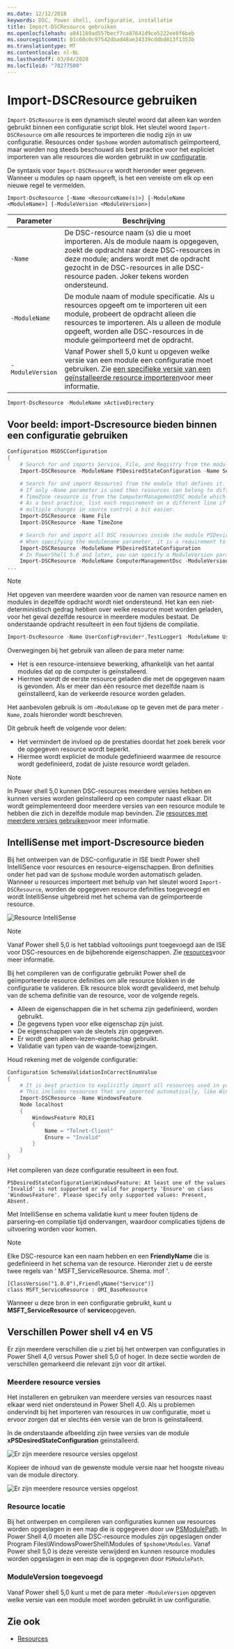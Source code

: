 ```yaml
---
ms.date: 12/12/2018
keywords: DSC, Power shell, configuratie, installatie
title: Import-DSCResource gebruiken
ms.openlocfilehash: a041169ad557becf7ca87641d9ce5222ee8f6beb
ms.sourcegitcommit: 01c60c0c97542dbad48ae34339cddbd813f1353b
ms.translationtype: MT
ms.contentlocale: nl-NL
ms.lasthandoff: 03/04/2020
ms.locfileid: "78277500"
---
```

# <a name="using-import-dscresource"></a>Import-DSCResource gebruiken

`Import-DScResource` is een dynamisch sleutel woord dat alleen kan worden gebruikt binnen een configuratie script blok. Het sleutel woord `Import-DSCResource` om alle resources te importeren die nodig zijn in uw configuratie. Resources onder `$pshome` worden automatisch geïmporteerd, maar worden nog steeds beschouwd als best practice voor het expliciet importeren van alle resources die worden gebruikt in uw [configuratie](Configurations.md).

De syntaxis voor `Import-DSCResource` wordt hieronder weer gegeven.  Wanneer u modules op naam opgeeft, is het een vereiste om elk op een nieuwe regel te vermelden.

```syntax
Import-DscResource [-Name <ResourceName(s)>] [-ModuleName <ModuleName>] [-ModuleVersion <ModuleVersion>]
```

|Parameter  |Beschrijving  |
|---------|---------|
|`-Name`|De DSC-resource naam (s) die u moet importeren. Als de module naam is opgegeven, zoekt de opdracht naar deze DSC-resources in deze module; anders wordt met de opdracht gezocht in de DSC-resources in alle DSC-resource paden. Joker tekens worden ondersteund.|
|`-ModuleName`|De module naam of module specificatie.  Als u resources opgeeft om te importeren uit een module, probeert de opdracht alleen die resources te importeren. Als u alleen de module opgeeft, worden alle DSC-resources in de module geïmporteerd met de opdracht.|
|`-ModuleVersion`|Vanaf Power shell 5,0 kunt u opgeven welke versie van een module een configuratie moet gebruiken. Zie [een specifieke versie van een geïnstalleerde resource importeren](sxsresource.md)voor meer informatie.|

```powershell
Import-DscResource -ModuleName xActiveDirectory
```

## <a name="example-use-import-dscresource-within-a-configuration"></a>Voor beeld: import-Dscresource bieden binnen een configuratie gebruiken

```powershell
Configuration MSDSCConfiguration
{
    # Search for and imports Service, File, and Registry from the module PSDesiredStateConfiguration.
    Import-DSCResource -ModuleName PSDesiredStateConfiguration -Name Service, File, Registry

    # Search for and import Resource1 from the module that defines it.
    # If only –Name parameter is used then resources can belong to different PowerShell modules as well.
    # TimeZone resource is from the ComputerManagementDSC module which is not installed by default.
    # As a best practice, list each requirement on a different line if possible.  This makes reviewing
    # multiple changes in source control a bit easier.
    Import-DSCResource -Name File
    Import-DSCResource -Name TimeZone

    # Search for and import all DSC resources inside the module PSDesiredStateConfiguration.
    # When specifying the modulename parameter, it is a requirement to list each on a new line.
    Import-DSCResource -ModuleName PSDesiredStateConfiguration
    # In PowerShell 5.0 and later, you can specify a ModuleVersion parameter
    Import-DSCResource -ModuleName ComputerManagementDsc -ModuleVersion 6.0.0.0
...
```

> [!NOTE]
> Het opgeven van meerdere waarden voor de namen van resource namen en modules in dezelfde opdracht wordt niet ondersteund. Het kan een niet-deterministisch gedrag hebben over welke resource moet worden geladen, voor het geval dezelfde resource in meerdere modules bestaat. De onderstaande opdracht resulteert in een fout tijdens de compilatie.
>
> ```powershell
> Import-DscResource -Name UserConfigProvider*,TestLogger1 -ModuleName UserConfigProv,PsModuleForTestLogger
> ```

Overwegingen bij het gebruik van alleen de para meter name:

- Het is een resource-intensieve bewerking, afhankelijk van het aantal modules dat op de computer is geïnstalleerd.
- Hiermee wordt de eerste resource geladen die met de opgegeven naam is gevonden. Als er meer dan één resource met dezelfde naam is geïnstalleerd, kan de verkeerde resource worden geladen.

Het aanbevolen gebruik is om `–ModuleName` op te geven met de para meter `-Name`, zoals hieronder wordt beschreven.

Dit gebruik heeft de volgende voor delen:

- Het vermindert de invloed op de prestaties doordat het zoek bereik voor de opgegeven resource wordt beperkt.
- Hiermee wordt expliciet de module gedefinieerd waarmee de resource wordt gedefinieerd, zodat de juiste resource wordt geladen.

> [!NOTE]
> In Power shell 5,0 kunnen DSC-resources meerdere versies hebben en kunnen versies worden geïnstalleerd op een computer naast elkaar. Dit wordt geïmplementeerd door meerdere versies van een resource module te hebben die zich in dezelfde module map bevinden.
> Zie [resources met meerdere versies gebruiken](sxsresource.md)voor meer informatie.

## <a name="intellisense-with-import-dscresource"></a>IntelliSense met import-Dscresource bieden

Bij het ontwerpen van de DSC-configuratie in ISE biedt Power shell IntelliSence voor resources en resource-eigenschappen. Bron definities onder het pad van de `$pshome` module worden automatisch geladen. Wanneer u resources importeert met behulp van het sleutel woord `Import-DSCResource`, worden de opgegeven resource definities toegevoegd en wordt IntelliSense uitgebreid met het schema van de geïmporteerde resource.

![Resource IntelliSense](media/import-dscresource/resource-intellisense.png)

> [!NOTE]
> Vanaf Power shell 5,0 is het tabblad voltooiings punt toegevoegd aan de ISE voor DSC-resources en de bijbehorende eigenschappen. Zie [resources](../resources/resources.md)voor meer informatie.

Bij het compileren van de configuratie gebruikt Power shell de geïmporteerde resource definities om alle resource blokken in de configuratie te valideren.
Elk resource blok wordt gevalideerd, met behulp van de schema definitie van de resource, voor de volgende regels.

- Alleen de eigenschappen die in het schema zijn gedefinieerd, worden gebruikt.
- De gegevens typen voor elke eigenschap zijn juist.
- De eigenschappen van de sleutels zijn opgegeven.
- Er wordt geen alleen-lezen-eigenschap gebruikt.
- Validatie van typen van de waarde-toewijzingen.

Houd rekening met de volgende configuratie:

```powershell
Configuration SchemaValidationInCorrectEnumValue
{
    # It is best practice to explicitly import all resources used in your Configuration.
    # This includes resources that are imported automatically, like WindowsFeature.
    Import-DSCResource -Name WindowsFeature
    Node localhost
    {
        WindowsFeature ROLE1
        {
            Name = "Telnet-Client"
            Ensure = "Invalid"
        }
    }
}
```

Het compileren van deze configuratie resulteert in een fout.

```output
PSDesiredStateConfiguration\WindowsFeature: At least one of the values 'Invalid' is not supported or valid for property 'Ensure' on class 'WindowsFeature'. Please specify only supported values: Present, Absent.
```

Met IntelliSense en schema validatie kunt u meer fouten tijdens de parsering-en compilatie tijd ondervangen, waardoor complicaties tijdens de uitvoering worden voor komen.

> [!NOTE]
> Elke DSC-resource kan een naam hebben en een **FriendlyName** die is gedefinieerd in het schema van de resource. Hieronder ziet u de eerste twee regels van ' MSFT_ServiceResource. Shema. mof '.
> ```syntax
> [ClassVersion("1.0.0"),FriendlyName("Service")]
> class MSFT_ServiceResource : OMI_BaseResource
> ```
> Wanneer u deze bron in een configuratie gebruikt, kunt u **MSFT_ServiceResource** of **service**opgeven.

## <a name="powershell-v4-and-v5-differences"></a>Verschillen Power shell v4 en V5

Er zijn meerdere verschillen die u ziet bij het ontwerpen van configuraties in Power Shell 4,0 versus Power shell 5,0 of hoger. In deze sectie worden de verschillen gemarkeerd die relevant zijn voor dit artikel.

### <a name="multiple-resource-versions"></a>Meerdere resource versies

Het installeren en gebruiken van meerdere versies van resources naast elkaar werd niet ondersteund in Power Shell 4,0. Als u problemen ondervindt bij het importeren van resources in uw configuratie, moet u ervoor zorgen dat er slechts één versie van de bron is geïnstalleerd.

In de onderstaande afbeelding zijn twee versies van de module **xPSDesiredStateConfiguration** geïnstalleerd.

![Er zijn meerdere resource versies opgelost](media/import-dscresource/multiple-resource-versions-broken.png)

Kopieer de inhoud van de gewenste module versie naar het hoogste niveau van de module directory.

![Er zijn meerdere resource versies opgelost](media/import-dscresource/multiple-resource-versions-fixed.png)

### <a name="resource-location"></a>Resource locatie

Bij het ontwerpen en compileren van configuraties kunnen uw resources worden opgeslagen in een map die is opgegeven door uw [PSModulePath](/powershell/scripting/developer/module/modifying-the-psmodulepath-installation-path). In Power Shell 4,0 moeten alle DSC-resource modules zijn opgeslagen onder Program Files\WindowsPowerShell\Modules of `$pshome\Modules`. Vanaf Power shell 5,0 is deze vereiste verwijderd en kunnen resource modules worden opgeslagen in een map die is opgegeven door `PSModulePath`.

### <a name="moduleversion-added"></a>ModuleVersion toegevoegd

Vanaf Power shell 5,0 kunt u met de para meter `-ModuleVersion` opgeven welke versie van een module moet worden gebruikt in uw configuratie.

## <a name="see-also"></a>Zie ook

- [Resources](../resources/resources.md)
